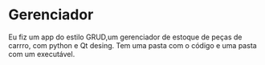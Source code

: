 # Gerenciador
Eu fiz um app do estilo GRUD,um gerenciador de estoque de peças de carrro, com python e Qt desing.
Tem uma pasta com o código e uma pasta com um executável.
